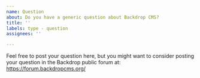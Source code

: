 ```yaml
---
name: Question
about: Do you have a generic question about Backdrop CMS?
title: ''
labels: type - question
assignees: ''

---
```


Feel free to post your question here, but you might want to consider posting your question in the Backdrop public forum at: https://forum.backdropcms.org/
